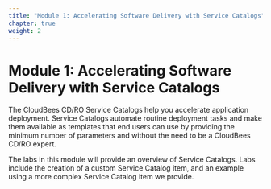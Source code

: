 ```yaml
---
title: "Module 1: Accelerating Software Delivery with Service Catalogs"
chapter: true
weight: 2
---
```


# Module 1: Accelerating Software Delivery with Service Catalogs

The CloudBees CD/RO Service Catalogs help you accelerate application deployment. Service Catalogs automate routine deployment tasks and make them available as templates that end users can use by providing the minimum number of parameters and without the need to be a  CloudBees CD/RO expert.

The labs in this module will provide an overview of Service Catalogs. Labs include the creation of a custom Service Catalog item, and an example using a more complex Service Catalog item we provide.


